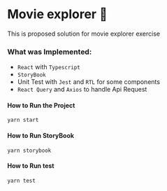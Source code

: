 # Movie explorer 🎥

This is proposed solution for movie explorer exercise

### What was Implemented:

- `React` with `Typescript`
- `StoryBook`
- Unit Test with `Jest` and `RTL` for some components
- `React Query` and `Axios` to handle Api Request

#### How to Run the Project

    yarn start

#### How to Run StoryBook

    yarn storybook

#### How to Run test

    yarn test



